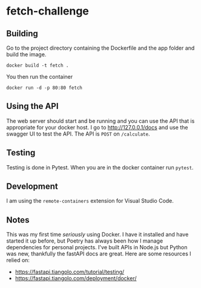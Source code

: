 # fetch-challenge
 
## Building

Go to the project directory containing the Dockerfile and the app folder and build the image.

```
docker build -t fetch .
```

You then run the container

```
docker run -d -p 80:80 fetch
```

## Using the API

The web server should start and be running and you can use the API that is appropriate for your docker host. I go to http://127.0.0.1/docs and use the swagger UI to test the API. The API is `POST` on `/calculate`.

## Testing

Testing is done in Pytest. When you are in the docker container run `pytest`.

## Development

I am using the `remote-containers` extension for Visual Studio Code.

## Notes

This was my first time *seriously* using Docker. I have it installed and have started it up before, but Poetry has always been how I manage dependencies for personal projects. I've built APIs in Node.js but Python was new, thankfully the fastAPI docs are great. Here are some resources I relied on:

* https://fastapi.tiangolo.com/tutorial/testing/
* https://fastapi.tiangolo.com/deployment/docker/